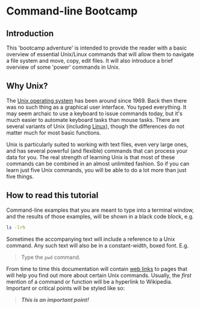# Command-line Bootcamp

## Introduction

This 'bootcamp adventure' is intended to provide the reader with a basic overview of essential Unix/Linux commands that will allow them to navigate a file system and move, copy, edit files. It will also introduce a brief overview of some 'power' commands in Unix.

## Why Unix?

The [Unix operating system][Unix] has been around since 1969. Back then there was no such thing as a graphical user interface. You typed everything. It may seem archaic to use a keyboard to issue commands today, but it's much easier to automate keyboard tasks than mouse tasks. There are several variants of Unix (including [Linux][Linux]), though the differences do not matter much for most basic functions.

[Unix]: http://en.wikipedia.org/wiki/Unix
[Linux]: http://en.wikipedia.org/wiki/Linux

Unix is particularly suited to working with text files, even very large ones, and has several powerful (and flexible) commands that can process your data for you. The real strength of learning Unix is that most of these commands can be combined in an almost unlimited fashion. So if you can learn just five Unix commands, you will be able to do a lot more than just five things.

## How to read this tutorial

Command-line examples that you are meant to type into a terminal window, and the results of those examples, will be shown in a black code block, e.g.

```bash
ls -lrh
```

Sometimes the accompanying text will include a reference to a Unix command. Any such text will also be in a constant-width, boxed font. E.g.

>Type the `pwd` command.

From time to time this documentation will contain [web links][] to pages that will help you find out more about certain Unix commands. Usually, the _first_ mention of a command or function will be a hyperlink to Wikipedia. Important or critical points will be styled like so:

>***This is an important point!***

[web links]: http://en.wikipedia.org/wiki/Hyperlink
